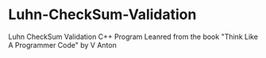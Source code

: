 # Luhn-CheckSum-Validation
Luhn CheckSum Validation C++ Program Leanred from the book "Think Like A Programmer Code" by V Anton

